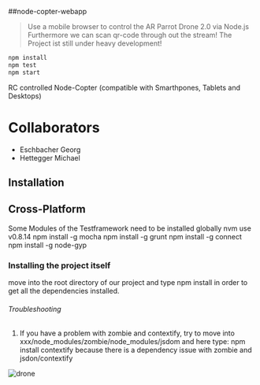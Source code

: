 ##node-copter-webapp

>Use a mobile browser to control the AR Parrot Drone 2.0 via Node.js
>Furthermore we can scan qr-code through out the stream!
>The Project ist still under heavy development!

```javascript
npm install
npm test
npm start
```
RC controlled Node-Copter (compatible with Smarthpones, Tablets and Desktops)

Collaborators
======
- Eschbacher Georg
- Hettegger Michael

Installation
--------

## Cross-Platform

Some Modules of the Testframework need to be installed globally
	nvm use v0.8.14
	npm install -g mocha
	npm install -g grunt
	npm install -g connect
	npm install -g node-gyp

### Installing the project itself

move into the root directory of our project and type
	npm install
in order to get all the dependencies installed.

###### Troubleshooting
1. If you have a problem with zombie and contextify, try to move into
	xxx/node_modules/zombie/node_modules/jsdom
   and here type:
	npm install contextify
   because there is a dependency issue with zombie and jsdon/contextify


![drone](http://multimediatechnology.at/~fhs33718/upload/Foto.png)


